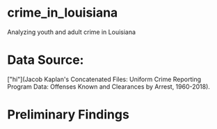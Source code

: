 # crime_in_louisiana
Analyzing youth and adult crime in Louisiana

# Data Source: 
["hi"](Jacob Kaplan's Concatenated Files: Uniform Crime Reporting Program Data: Offenses Known and Clearances by Arrest, 1960-2018).

# Preliminary Findings
